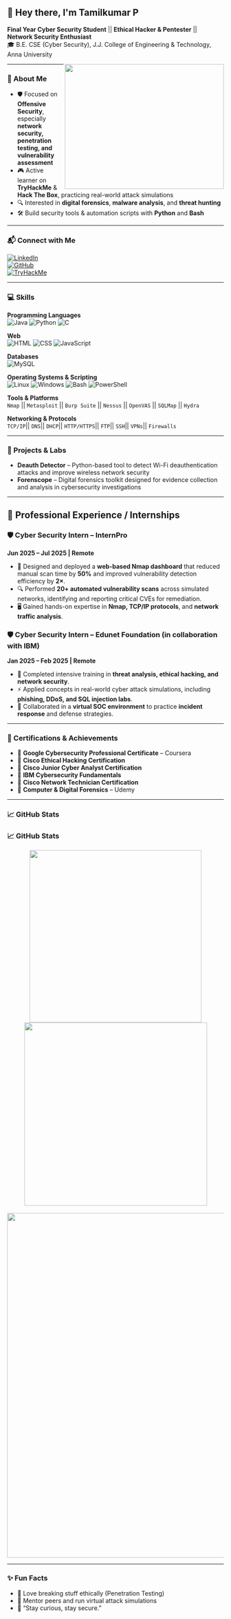 ## 👋 Hey there, I'm Tamilkumar P  

**Final Year Cyber Security Student** || **Ethical Hacker & Pentester** || **Network Security Enthusiast**  
🎓 B.E. CSE (Cyber Security), J.J. College of Engineering & Technology, Anna University  

<img align="right" width="370" height="290" src="https://lottie.host/4c5b5544-3f2d-4e82-aced-35b7db94694b/ADXGkZIFT2.gif">

---

### 🚀 About Me  

- 🛡️ Focused on **Offensive Security**, especially **network security, penetration testing, and vulnerability assessment**  
- 🎮 Active learner on **TryHackMe** & **Hack The Box**, practicing real-world attack simulations  
- 🔍 Interested in **digital forensics**, **malware analysis**, and **threat hunting**  
- 🛠️ Build security tools & automation scripts with **Python** and **Bash**    

---

### 📬 Connect with Me  

[![LinkedIn](https://img.shields.io/badge/LinkedIn-0077B5?style=for-the-badge&logo=linkedin&logoColor=white)](https://linkedin.com/in/tamilkumar-p)  
[![GitHub](https://img.shields.io/badge/GitHub-181717?style=for-the-badge&logo=github&logoColor=white)](https://github.com/Tamizh-2005)  
[![TryHackMe](https://img.shields.io/badge/TryHackMe-212C42?style=for-the-badge&logo=tryhackme&logoColor=white)](https://tryhackme.com/p/Tamizh2005)  

---

###  💻 Skills 

**Programming Languages**  
![Java](https://img.icons8.com/color/48/java-coffee-cup-logo.png) ![Python](https://img.icons8.com/color/48/python.png) ![C](https://img.icons8.com/color/48/c-programming.png)  

**Web**  
![HTML](https://img.icons8.com/color/48/html-5.png) ![CSS](https://img.icons8.com/color/48/css3.png) ![JavaScript](https://img.icons8.com/color/48/javascript.png)  

**Databases**  
![MySQL](https://img.icons8.com/color/48/mysql-logo.png)  

**Operating Systems & Scripting**  
![Linux](https://img.icons8.com/color/48/linux--v1.png) ![Windows](https://img.icons8.com/color/48/windows-logo.png) ![Bash](https://img.icons8.com/fluency/48/console.png) ![PowerShell](https://img.icons8.com/color/48/powershell.png)  

**Tools & Platforms**  
`Nmap` || `Metasploit` || `Burp Suite` || `Nessus` || `OpenVAS` || `SQLMap` || `Hydra`

**Networking & Protocols**  
`TCP/IP`|| `DNS`|| `DHCP`|| `HTTP/HTTPS`|| `FTP`|| `SSH`|| `VPNs`|| `Firewalls`  

---

### 🧪 Projects & Labs  

- **Deauth Detector** – Python-based tool to detect Wi-Fi deauthentication attacks and improve wireless network security  
- **Forenscope** – Digital forensics toolkit designed for evidence collection and analysis in cybersecurity investigations  

---

## 💼 Professional Experience / Internships

### 🛡️ Cyber Security Intern – InternPro
**Jun 2025 – Jul 2025 | Remote**  
- 🚀 Designed and deployed a **web-based Nmap dashboard** that reduced manual scan time by **50%** and improved vulnerability detection efficiency by **2×**.  
- 🔍 Performed **20+ automated vulnerability scans** across simulated networks, identifying and reporting critical CVEs for remediation.  
- 🖥️ Gained hands-on expertise in **Nmap, TCP/IP protocols**, and **network traffic analysis**.  

### 🛡️ Cyber Security Intern – Edunet Foundation (in collaboration with IBM)
**Jan 2025 – Feb 2025 | Remote**  
- 🎯 Completed intensive training in **threat analysis, ethical hacking, and network security**.  
- ⚡ Applied concepts in real-world cyber attack simulations, including **phishing, DDoS, and SQL injection labs**.  
- 🤝 Collaborated in a **virtual SOC environment** to practice **incident response** and defense strategies.
    
---

### 🏅 Certifications & Achievements  

- 📜 **Google Cybersecurity Professional Certificate** – Coursera  
- 📜 **Cisco Ethical Hacking Certification**  
- 📜 **Cisco Junior Cyber Analyst Certification**  
- 📜 **IBM Cybersecurity Fundamentals**  
- 📜 **Cisco Network Technician Certification**  
- 📜 **Computer & Digital Forensics** – Udemy  

---

### 📈 GitHub Stats

### 📈 GitHub Stats

<div align="center">

  <img src="https://github-readme-stats.vercel.app/api?username=Tamizh-2005&theme=radical&show_icons=true" width="400" /> 
  <img src="https://github-readme-streak-stats.herokuapp.com?user=Tamizh-2005&theme=radical" width="425" /> 

</div>

<br>

<div align="center">

  <img src="https://github-readme-activity-graph.vercel.app/graph?username=Tamizh-2005&bg_color=000000&color=00ffb3&line=00ffea&point=ffffff&area=true&hide_border=true" width="800" />

</div>

---

### ✨ Fun Facts  

- 🎯 Love breaking stuff ethically (Penetration Testing)  
- 🤝 Mentor peers and run virtual attack simulations  
- 💬 “Stay curious, stay secure.”
